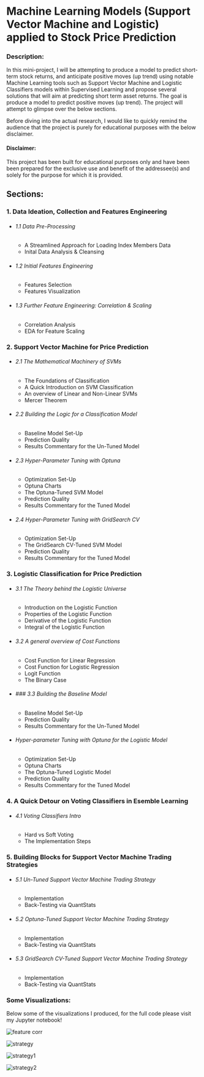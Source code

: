 # Machine Learning Models (Support Vector Machine and Logistic) applied to Stock Price Prediction

### Description:

In this mini-project, I will be attempting to produce a model to predict short-term stock returns, and anticipate positive moves (up trend) using notable Machine Learning tools such as Support Vector Machine and Logistic Classifiers models within Supervised Learning and propose several solutions that will aim at predicting short term asset returns. The goal is produce a model to predict positive moves (up trend). The project will attempt to glimpse over the below sections.

Before diving into the actual research, I would like to quickly remind the audience that the project is purely for educational purposes with the below disclaimer.

#### Disclaimer:

This project has been built for educational purposes only and have been been prepared for the exclusive use and benefit of the addressee(s) and solely for the purpose for which it is provided.  

## Sections:



### 1. Data Ideation, Collection and Features Engineering 
- ###### 1.1 Data Pre-Processing

    - A Streamlined Approach for Loading Index Members Data
    - Inital Data Analysis & Cleansing

- ###### 1.2 Initial Features Engineering

    - Features Selection
    - Features Visualization
    
- ###### 1.3 Further Feature Engineering: Correlation & Scaling
    - Correlation Analysis
    - EDA for Feature Scaling    
    
    
 
### 2. Support Vector Machine for Price Prediction

- ###### 2.1 The Mathematical Machinery of SVMs

    - The Foundations of Classification
    - A Quick Introduction on SVM Classification
    - An overview of Linear and Non-Linear SVMs
    - Mercer Theorem
    
    
- ###### 2.2 Building the Logic for a Classification Model

    - Baseline Model Set-Up
    - Prediction Quality
    - Results Commentary for the Un-Tuned Model
    
- ###### 2.3 Hyper-Parameter Tuning with Optuna

    - Optimization Set-Up
    - Optuna Charts
    - The Optuna-Tuned SVM Model
    - Prediction Quality
    - Results Commentary for the Tuned Model
    
- ###### 2.4 Hyper-Parameter Tuning with GridSearch CV

    - Optimization Set-Up
    - The GridSearch CV-Tuned SVM Model
    - Prediction Quality
    - Results Commentary for the Tuned Model
        
    

### 3. Logistic Classification for Price Prediction

- ###### 3.1 The Theory behind the Logistic Universe 

    - Introduction on the Logistic Function
    - Properties of the Logistic Function
    - Derivative of the Logistic Function
    - Integral of the Logistic Function
    
- ###### 3.2 A general overview of Cost Functions
    
    - Cost Function for Linear Regression
    - Cost Function for Logistic Regression
    - Logit Function
    - The Binary Case


- ###### ### 3.3 Building the Baseline Model

    - Baseline Model Set-Up
    - Prediction Quality
    - Results Commentary for the Un-Tuned Model
    
- ###### Hyper-parameter Tuning with Optuna for the Logistic Model

    - Optimization Set-Up
    - Optuna Charts
    - The Optuna-Tuned Logistic Model
    - Prediction Quality
    - Results Commentary for the Tuned Model


### 4. A Quick Detour on Voting Classifiers in Esemble Learning  
- ###### 4.1 Voting Classifiers Intro
    - Hard vs Soft Voting
    - The Implementation Steps


### 5. Building Blocks for Support Vector Machine Trading Strategies

- ###### 5.1 Un-Tuned Support Vector Machine Trading Strategy

    - Implementation
    - Back-Testing via QuantStats

- ###### 5.2 Optuna-Tuned Support Vector Machine Trading Strategy

    - Implementation
    - Back-Testing via QuantStats

- ###### 5.3 GridSearch CV-Tuned Support Vector Machine Trading Strategy

    - Implementation
    - Back-Testing via QuantStats
 

### Some Visualizations:


Below some of the visualizations I produced, for the full code please visit my Jupyter notebook!

![feature corr](https://github.com/user-attachments/assets/6478e9f9-2a2d-4f4b-8ccd-de4971c12556)



![strategy](https://github.com/user-attachments/assets/86eb66d0-9061-4800-ada3-9305d7b76453)


![strategy1](https://github.com/user-attachments/assets/9e686046-cd92-43d0-9d11-07861498ed9f)


![strategy2](https://github.com/user-attachments/assets/e532af1d-349e-409f-8de7-5cb02bb92dee)







    
    
